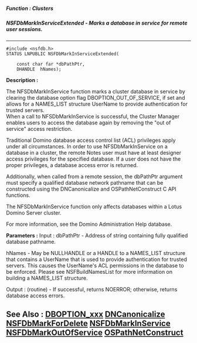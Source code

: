 ##### Function : Clusters
##### NSFDbMarkInServiceExtended - Marks a database in service for remote user sessions.
---
```
#include <nsfdb.h>
STATUS LNPUBLIC NSFDbMarkInServiceExtended(

	const char far *dbPathPtr,
	DHANDLE  hNames);
```
**Description :**

The NFSDbMarkInService function marks a cluster database in service by clearing 
the database option flag  DBOPTION_OUT_OF_SERVICE, if set and allows for a 
NAMES_LIST structure UserName to provide authentication for trusted servers.   
When a call to NFSDbMarkInService is successful, the
Cluster Manager enables users to access the database again by removing the "out 
of service" access restriction.  

Traditional Domino database access control list (ACL) privileges apply under 
all circumstances. In order to use NFSDbMarkInService on a database in a 
cluster, the remote Notes user must have at least designer access privileges 
for the specified database. If a user does not have the proper privileges, a 
database access error is returned.  

Additionally, when called from a remote session, the dbPathPtr argument must 
specify a qualified database network pathname that can be constructed using the 
DNCanonicalize and OSPathNetConstruct C API functions.

The NFSDbMarkInService function only affects databases within a Lotus Domino 
Server cluster.

For more information, see the Domino  Administration Help database.

**Parameters :**
Input :
dbPathPtr  -  Address of string containing fully qualified database pathname.

hNames  -  May be NULLHANDLE or a HANDLE to a NAMES_LIST structure that contains a UserName that is used to provide authentication for trusted servers.  This causes the UserName's ACL permissions in the database to be enforced.  Please see NSFBuildNamesList for more information on building a NAMES_LIST structure.

Output :
(routine)  -  If successful,  returns NOERROR; otherwise, returns database access errors.



**See Also :**
[DBOPTION_xxx](/domino-c-api-docs/reference/Symb/DBOPTION_xxx)
[DNCanonicalize](/domino-c-api-docs/reference/Func/DNCanonicalize)
[NSFDbMarkForDelete](/domino-c-api-docs/reference/Func/NSFDbMarkForDelete)
[NSFDbMarkInService](/domino-c-api-docs/reference/Func/NSFDbMarkInService)
[NSFDbMarkOutOfService](/domino-c-api-docs/reference/Func/NSFDbMarkOutOfService)
[OSPathNetConstruct](/domino-c-api-docs/reference/Func/OSPathNetConstruct)
---
